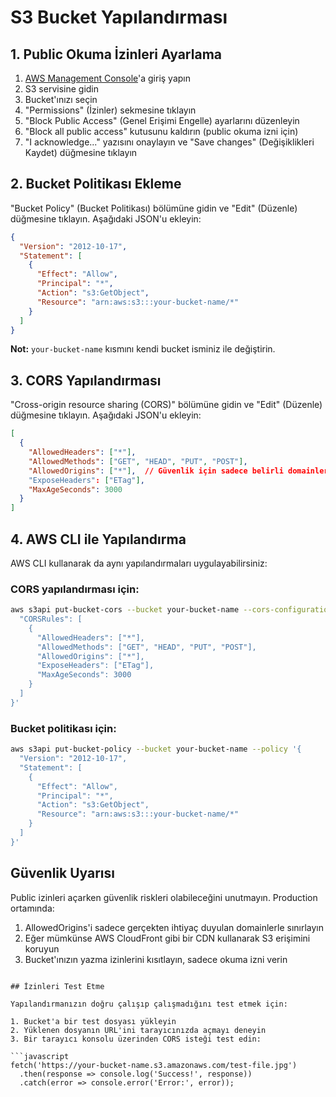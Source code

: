 # S3 Bucket Yapılandırması

## 1. Public Okuma İzinleri Ayarlama

1. [AWS Management Console](https://console.aws.amazon.com/)'a giriş yapın
2. S3 servisine gidin
3. Bucket'ınızı seçin
4. "Permissions" (İzinler) sekmesine tıklayın
5. "Block Public Access" (Genel Erişimi Engelle) ayarlarını düzenleyin
6. "Block all public access" kutusunu kaldırın (public okuma izni için)
7. "I acknowledge..." yazısını onaylayın ve "Save changes" (Değişiklikleri Kaydet) düğmesine tıklayın

## 2. Bucket Politikası Ekleme

"Bucket Policy" (Bucket Politikası) bölümüne gidin ve "Edit" (Düzenle) düğmesine tıklayın. Aşağıdaki JSON'u ekleyin:

```json
{
  "Version": "2012-10-17",
  "Statement": [
    {
      "Effect": "Allow",
      "Principal": "*",
      "Action": "s3:GetObject",
      "Resource": "arn:aws:s3:::your-bucket-name/*"
    }
  ]
}
```

**Not:** `your-bucket-name` kısmını kendi bucket isminiz ile değiştirin.

## 3. CORS Yapılandırması

"Cross-origin resource sharing (CORS)" bölümüne gidin ve "Edit" (Düzenle) düğmesine tıklayın. Aşağıdaki JSON'u ekleyin:

```json
[
  {
    "AllowedHeaders": ["*"],
    "AllowedMethods": ["GET", "HEAD", "PUT", "POST"],
    "AllowedOrigins": ["*"],  // Güvenlik için sadece belirli domainleri ekleyin, örn: ["https://yourapp.com"]
    "ExposeHeaders": ["ETag"],
    "MaxAgeSeconds": 3000
  }
]
```

## 4. AWS CLI ile Yapılandırma

AWS CLI kullanarak da aynı yapılandırmaları uygulayabilirsiniz:

### CORS yapılandırması için:

```bash
aws s3api put-bucket-cors --bucket your-bucket-name --cors-configuration '{
  "CORSRules": [
    {
      "AllowedHeaders": ["*"],
      "AllowedMethods": ["GET", "HEAD", "PUT", "POST"],
      "AllowedOrigins": ["*"],
      "ExposeHeaders": ["ETag"],
      "MaxAgeSeconds": 3000
    }
  ]
}'
```

### Bucket politikası için:

```bash
aws s3api put-bucket-policy --bucket your-bucket-name --policy '{
  "Version": "2012-10-17",
  "Statement": [
    {
      "Effect": "Allow",
      "Principal": "*",
      "Action": "s3:GetObject",
      "Resource": "arn:aws:s3:::your-bucket-name/*"
    }
  ]
}'
```

## Güvenlik Uyarısı

Public izinleri açarken güvenlik riskleri olabileceğini unutmayın. Production ortamında:

1. AllowedOrigins'i sadece gerçekten ihtiyaç duyulan domainlerle sınırlayın
2. Eğer mümkünse AWS CloudFront gibi bir CDN kullanarak S3 erişimini koruyun
3. Bucket'ınızın yazma izinlerini kısıtlayın, sadece okuma izni verin
```

## İzinleri Test Etme

Yapılandırmanızın doğru çalışıp çalışmadığını test etmek için:

1. Bucket'a bir test dosyası yükleyin
2. Yüklenen dosyanın URL'ini tarayıcınızda açmayı deneyin
3. Bir tarayıcı konsolu üzerinden CORS isteği test edin:

```javascript
fetch('https://your-bucket-name.s3.amazonaws.com/test-file.jpg')
  .then(response => console.log('Success!', response))
  .catch(error => console.error('Error:', error));
```
